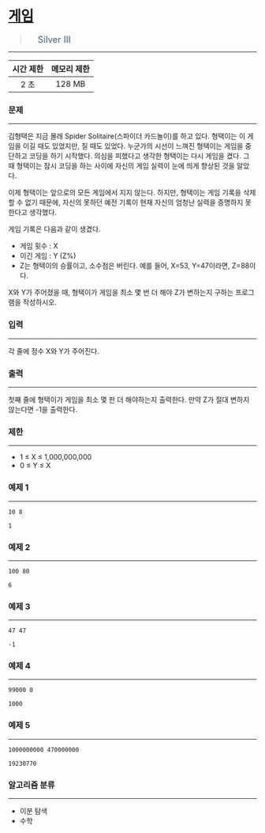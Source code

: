 # [게임](https://www.acmicpc.net/problem/1072)

> <img src="https://d2gd6pc034wcta.cloudfront.net/tier/8.svg" width="16" heigth="21" style = "vertical-align: middle;"/>&nbsp;<span style="font-size: 18px; color: #435f7a;">Silver III</span>

***

<div align="center">

|시간 제한|메모리 제한|
|:---:|:---:|
|2 초 |128 MB|

</div>

### 문제

***

김형택은 지금 몰래 Spider Solitaire(스파이더 카드놀이)를 하고 있다. 형택이는 이 게임을 이길 때도 있었지만, 질 때도 있었다. 누군가의 시선이 느껴진 형택이는 게임을 중단하고 코딩을 하기 시작했다. 의심을 피했다고 생각한 형택이는 다시 게임을 켰다. 그 때 형택이는 잠시 코딩을 하는 사이에 자신의 게임 실력이 눈에 띄게 향상된 것을 알았다.

이제 형택이는 앞으로의 모든 게임에서 지지 않는다. 하지만, 형택이는 게임 기록을 삭제 할 수 없기 때문에, 자신의 못하던 예전 기록이 현재 자신의 엄청난 실력을 증명하지 못한다고 생각했다.

게임 기록은 다음과 같이 생겼다.

* 게임 횟수 : X  
* 이긴 게임 : Y (Z%)  
* Z는 형택이의 승률이고, 소수점은 버린다. 예를 들어, X=53, Y=47이라면, Z=88이다.

X와 Y가 주어졌을 때, 형택이가 게임을 최소 몇 번 더 해야 Z가 변하는지 구하는 프로그램을 작성하시오.

### 입력

***

각 줄에 정수 X와 Y가 주어진다.

### 출력

***

첫째 줄에 형택이가 게임을 최소 몇 판 더 해야하는지 출력한다. 만약 Z가 절대 변하지 않는다면 -1을 출력한다.

### 제한

***

* 1 ≤ X ≤ 1,000,000,000  
* 0 ≤ Y ≤ X

### 예제 1

***

```
10 8
```

```
1
```

### 예제 2

***

```
100 80
```

```
6
```

### 예제 3

***

```
47 47
```

```
-1
```

### 예제 4

***

```
99000 0
```

```
1000
```

### 예제 5

***

```
1000000000 470000000
```

```
19230770
```

### 알고리즘 분류

***

* 이분 탐색
* 수학

